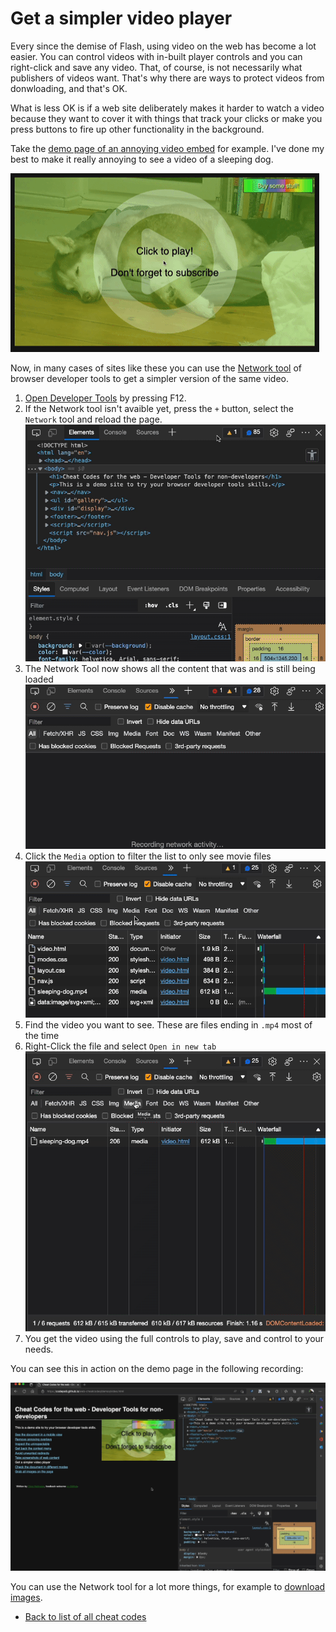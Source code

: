 # Get a simpler video player

Every since the demise of Flash, using video on the web has become a lot easier. You can control videos with in-built player controls and you can right-click and save any video. That, of course, is not necessarily what publishers of videos want. That's why there are ways to protect videos from donwloading, and that's OK.

What is less OK is if a web site deliberately makes it harder to watch a video because they want to cover it with things that track your clicks or make you press buttons to fire up other functionality in the background.

Take the [demo page of an annoying video embed](https://codepo8.github.io/web-cheatcodes/demos/video.html) for example. I've done my best to make it really annoying to see a video of a sleeping dog.

![Annoying player covering the video](screencasts/dog-video.gif)

Now, in many cases of sites like these you can use the [Network tool](https://docs.microsoft.com/microsoft-edge/devtools-guide-chromium/network/) of browser developer tools to get a simpler version of the same video.

1. [Open Developer Tools](https://docs.microsoft.com/microsoft-edge/devtools-guide-chromium/overview#open-devtools) by pressing F12.
1. If the Network tool isn't avaible yet, press the `+` button, select the `Network` tool and reload the page.
   ![Opening the network tool](screencasts/open-network.gif)
1. The Network Tool now shows all the content that was and is still being loaded
   ![Network showing all the page resources loading](screencasts/network-video-loading.gif)
1. Click the `Media` option to filter the list to only see movie files
   ![Filtering the network results by media type](screencasts/network-media-filtering.gif)
1. Find the video you want to see. These are files ending in `.mp4` most of the time
1. Right-Click the file and select `Open in new tab`
   ![Opening a network resource in a new tab](screencasts/network-media-open.gif)
1. You get the video using the full controls to play, save and control to your needs.

You can see this in action on the demo page in the following recording:

![Recording o how to use the Network tool to get a video with full browser controls](screencasts/video-new-tab.gif)

You can use the Network tool for a lot more things, for example to [download images](download-images.md).

- [Back to list of all cheat codes](README.md)
